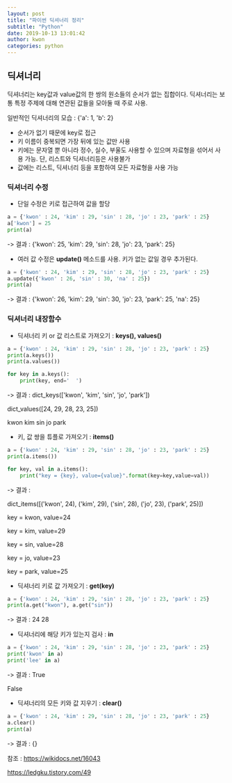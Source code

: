 ```yaml
---
layout: post
title: "파이썬 딕셔너리 정리"
subtitle: "Python"
date: 2019-10-13 13:01:42
author: kwon
categories: python
---
```



## 딕셔너리
딕셔너리는 key값과 value값의 한 쌍의 원소들의 순서가 없는 집합이다. 딕셔너리는 보통 특정 주제에 대해 연관된 값들을 모아둘 때 주로 사용.

일반적인 딕셔너리의 모습 : {'a': 1, 'b': 2}

- 순서가 없기 때문에 key로 접근
- 키 이름이 중복되면 가장 뒤에 있는 값만 사용
- 키에는 문자열 뿐 아니라 정수, 실수, 부울도 사용할 수 있으며 자료형을 섞어서 사용 가능. 단, 리스트와 딕셔너리등은 사용불가
- 값에는 리스트, 딕셔너리 등을 포함하여 모든 자료형을 사용 가능

### 딕셔너리 수정
- 단일 수정은 키로 접근하여 값을 할당

```python
a = {'kwon' : 24, 'kim' : 29, 'sin' : 28, 'jo' : 23, 'park' : 25}
a['kwon'] = 25
print(a)
```
-> 결과 : {'kwon': 25, 'kim': 29, 'sin': 28, 'jo': 23, 'park': 25}

- 여러 값 수정은 **update()** 메소드를 사용. 키가 없는 값일 경우 추가된다.

```python
a = {'kwon' : 24, 'kim' : 29, 'sin' : 28, 'jo' : 23, 'park' : 25}
a.update({'kwon' : 26, 'sin' : 30, 'na' : 25})
print(a)
```
-> 결과 : {'kwon': 26, 'kim': 29, 'sin': 30, 'jo': 23, 'park': 25, 'na': 25}

### 딕셔너리 내장함수
- 딕셔너리 키 or 값 리스트로 가져오기 : **keys(), values()**

```python
a = {'kwon' : 24, 'kim' : 29, 'sin' : 28, 'jo' : 23, 'park' : 25}
print(a.keys())
print(a.values())

for key in a.keys():
    print(key, end='  ')
```
-> 결과 :
dict_keys(['kwon', 'kim', 'sin', 'jo', 'park'])

dict_values([24, 29, 28, 23, 25])

kwon  kim  sin  jo  park  

- 키, 값 쌍을 튜플로 가져오기 : **items()**

```python
a = {'kwon' : 24, 'kim' : 29, 'sin' : 28, 'jo' : 23, 'park' : 25}
print(a.items())

for key, val in a.items():
    print("key = {key}, value={value}".format(key=key,value=val))
```
-> 결과 :

dict_items([('kwon', 24), ('kim', 29), ('sin', 28), ('jo', 23), ('park', 25)])

key = kwon, value=24

key = kim, value=29

key = sin, value=28

key = jo, value=23

key = park, value=25

- 딕셔너리 키로 값 가져오기 : **get(key)**

```python
a = {'kwon' : 24, 'kim' : 29, 'sin' : 28, 'jo' : 23, 'park' : 25}
print(a.get("kwon"), a.get("sin"))
```
-> 결과 : 24  28

- 딕셔너리에 해당 키가 있는지 검사 : **in**

```python
a = {'kwon' : 24, 'kim' : 29, 'sin' : 28, 'jo' : 23, 'park' : 25}
print('kwon' in a)
print('lee' in a)
```
-> 결과 :
True

False


- 딕셔너리의 모든 키와 값 지우기 : **clear()**

```python
a = {'kwon' : 24, 'kim' : 29, 'sin' : 28, 'jo' : 23, 'park' : 25}
a.clear()
print(a)
```
-> 결과 : {}



참조 : <https://wikidocs.net/16043>
>

<https://ledgku.tistory.com/49>
